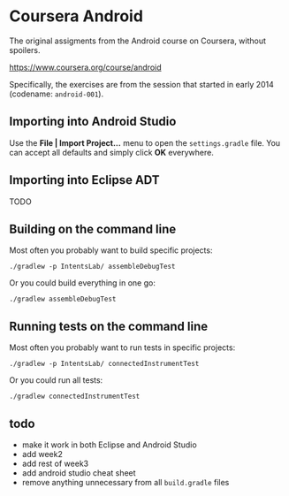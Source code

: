 Coursera Android
================
The original assigments from the Android course on Coursera, without spoilers.

https://www.coursera.org/course/android

Specifically, the exercises are from the session that started in early 2014 (codename: `android-001`).


Importing into Android Studio
-----------------------------
Use the **File | Import Project...** menu to open the `settings.gradle` file.
You can accept all defaults and simply click **OK** everywhere.


Importing into Eclipse ADT
--------------------------
TODO


Building on the command line
----------------------------
Most often you probably want to build specific projects:

    ./gradlew -p IntentsLab/ assembleDebugTest

Or you could build everything in one go:

    ./gradlew assembleDebugTest


Running tests on the command line
---------------------------------
Most often you probably want to run tests in specific projects:

    ./gradlew -p IntentsLab/ connectedInstrumentTest

Or you could run all tests:

    ./gradlew connectedInstrumentTest


todo
----
- make it work in both Eclipse and Android Studio
- add week2
- add rest of week3
- add android studio cheat sheet
- remove anything unnecessary from all `build.gradle` files
